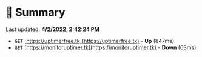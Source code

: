 # 📖 Summary
Last updated: **4/2/2022, 2:42:24 PM**

- `GET` [https://uptimerfree.tk](https://uptimerfree.tk) - **Up** (847ms)
- `GET` [https://monitoruptimer.tk](https://monitoruptimer.tk) - **Down** (63ms)
